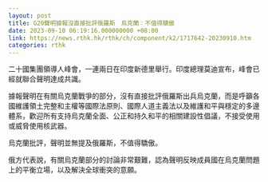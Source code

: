 ```yaml
---
layout: post
title: G20聲明據報沒直接批評俄羅斯　烏克蘭︰不值得驕傲
date: 2023-09-10 06:19:16.000000000 +08:00
link: https://news.rthk.hk/rthk/ch/component/k2/1717642-20230910.htm
categories: rthk
---
```


二十國集團領導人峰會，一連兩日在印度新德里舉行。印度總理莫迪宣布，峰會已經就聯合聲明達成共識。

據報聲明在有關烏克蘭戰爭的部分，沒有直接批評俄羅斯出兵烏克蘭，而是呼籲各國維護領土完整和主權等國際法原則、國際人道主義法以及維護和平與穩定的多邊體系，歡迎所有支持烏克蘭全面、公正和持久和平的相關建設性倡議，不接受使用或威脅使用核武器。

烏克蘭批評，聲明並無提及俄羅斯，不值得驕傲。

俄方代表說，有關烏克蘭部分的討論非常艱難，認為聲明反映成員國在烏克蘭問題上的平衡立場，以及解決全球衝突的意願。

